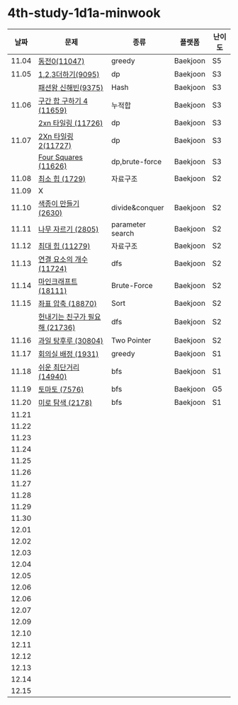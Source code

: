 # 4th-study-1d1a-minwook

| 날짜    | 문제   | 종류  | 플랫폼 | 난이도 |
|---------|--------|-------|--------|--------|
| 11.04 | [동전0(11047)](https://www.acmicpc.net/problem/11047) | greedy | Baekjoon | S5 |
| 11.05 | [1,2,3더하기(9095)](https://www.acmicpc.net/problem/9095) | dp | Baekjoon | S3 |
|       | [패션왕 신해빈(9375)](https://www.acmicpc.net/problem/9375) | Hash | Baekjoon | S3 |
| 11.06 | [구간 합 구하기 4 (11659)](https://www.acmicpc.net/problem/11659) | 누적합 | Baekjoon | S3 |
|       | [2xn 타일링 (11726)](https://www.acmicpc.net/problem/11659) | dp | Baekjoon | S3 |
| 11.07 | [2Xn 타일링 2(11727)](https://www.acmicpc.net/problem/11727) | dp | Baekjoon | S3 |
|       | [Four Squares (11626)](https://www.acmicpc.net/problem/11626) | dp,brute-force | Baekjoon | S3 |
| 11.08 | [최소 힙 (1729)](https://www.acmicpc.net/problem/1729) | 자료구조 | Baekjoon | S2 |
| 11.09 | X |  |  |  |
| 11.10 | [색종이 만들기 (2630)](https://www.acmicpc.net/problem/2630) | divide&conquer | Baekjoon | S2 |
| 11.11 | [나무 자르기 (2805)](https://www.acmicpc.net/problem/2805) | parameter search | Baekjoon | S2 |
| 11.12 | [최대 힙 (11279)](https://www.acmicpc.net/problem/11279) | 자료구조 | Baekjoon | S2 |
| 11.13 | [연결 요소의 개수 (11724)](https://www.acmicpc.net/problem/11724) | dfs | Baekjoon | S2 |
| 11.14 | [마인크래프트 (18111)](https://www.acmicpc.net/problem/18111) | Brute-Force | Baekjoon | S2 |
| 11.15 | [좌표 압축 (18870)](https://www.acmicpc.net/problem/18870) | Sort | Baekjoon | S2 |
|       | [헌내기는 친구가 필요해 (21736)](https://www.acmicpc.net/problem/21736) | dfs | Baekjoon | S2 |
| 11.16 | [과일 탕후루 (30804)](https://www.acmicpc.net/problem/30804) | Two Pointer | Baekjoon | S2 |
| 11.17 | [회의실 배정 (1931)](https://www.acmicpc.net/problem/1931) | greedy | Baekjoon | S1 |
| 11.18 | [쉬운 최단거리 (14940)](https://www.acmicpc.net/problem/14940) | bfs | Baekjoon | S1 |
| 11.19 | [토마토 (7576)](https://www.acmicpc.net/problem/7576) | bfs | Baekjoon | G5 |
| 11.20 | [미로 탐색 (2178)](https://www.acmicpc.net/problem/2178) | bfs | Baekjoon | S1 |
| 11.21 |  |  |  |  |
| 11.22 |  |  |  |  |
| 11.23 |  |  |  |  |
| 11.24 |  |  |  |  |
| 11.25 |  |  |  |  |
| 11.26 |  |  |  |  |
| 11.27 |  |  |  |  |
| 11.28 |  |  |  |  |
| 11.29 |  |  |  |  |
| 11.30 |  |  |  |  |
| 12.01 |  |  |  |  |
| 12.02 |  |  |  |  |
| 12.03 |  |  |  |  |
| 12.04 |  |  |  |  |
| 12.05 |  |  |  |  |
| 12.06 |  |  |  |  |
| 12.06 |  |  |  |  |
| 12.07 |  |  |  |  |
| 12.09 |  |  |  |  |
| 12.10 |  |  |  |  |
| 12.11 |  |  |  |  |
| 12.12 |  |  |  |  |
| 12.13 |  |  |  |  |
| 12.14 |  |  |  |  |
| 12.15 |  |  |  |  |
